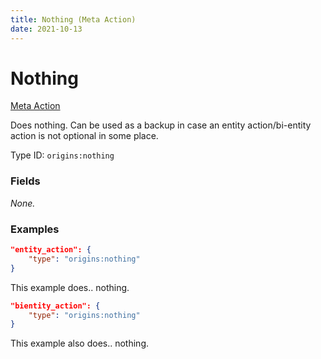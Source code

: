 ```yaml
---
title: Nothing (Meta Action)
date: 2021-10-13
---
```

# Nothing

[Meta Action](../meta_actions.md)

Does nothing. Can be used as a backup in case an entity action/bi-entity action is not optional in some place.

Type ID: `origins:nothing`

### Fields

_None._

### Examples
```json
"entity_action": {
    "type": "origins:nothing"
}
```
This example does.. nothing.
<br>

```json
"bientity_action": {
    "type": "origins:nothing"
}
```
This example also does.. nothing.
